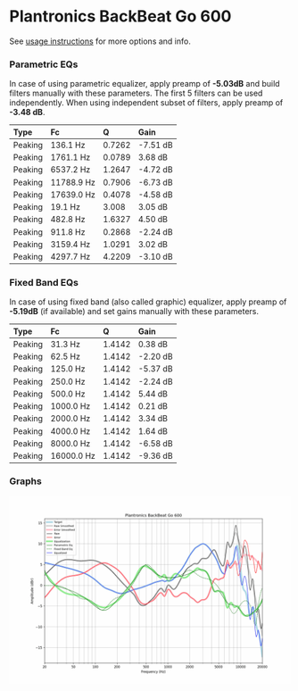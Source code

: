 # Plantronics BackBeat Go 600
See [usage instructions](https://github.com/jaakkopasanen/AutoEq#usage) for more options and info.

### Parametric EQs
In case of using parametric equalizer, apply preamp of **-5.03dB** and build filters manually
with these parameters. The first 5 filters can be used independently.
When using independent subset of filters, apply preamp of **-3.48 dB**.

| Type    | Fc         |      Q | Gain     |
|:--------|:-----------|:-------|:---------|
| Peaking | 136.1 Hz   | 0.7262 | -7.51 dB |
| Peaking | 1761.1 Hz  | 0.0789 | 3.68 dB  |
| Peaking | 6537.2 Hz  | 1.2647 | -4.72 dB |
| Peaking | 11788.9 Hz | 0.7906 | -6.73 dB |
| Peaking | 17639.0 Hz | 0.4078 | -4.58 dB |
| Peaking | 19.1 Hz    | 3.008  | 3.05 dB  |
| Peaking | 482.8 Hz   | 1.6327 | 4.50 dB  |
| Peaking | 911.8 Hz   | 0.2868 | -2.24 dB |
| Peaking | 3159.4 Hz  | 1.0291 | 3.02 dB  |
| Peaking | 4297.7 Hz  | 4.2209 | -3.10 dB |

### Fixed Band EQs
In case of using fixed band (also called graphic) equalizer, apply preamp of **-5.19dB**
(if available) and set gains manually with these parameters.

| Type    | Fc         |      Q | Gain     |
|:--------|:-----------|:-------|:---------|
| Peaking | 31.3 Hz    | 1.4142 | 0.38 dB  |
| Peaking | 62.5 Hz    | 1.4142 | -2.20 dB |
| Peaking | 125.0 Hz   | 1.4142 | -5.37 dB |
| Peaking | 250.0 Hz   | 1.4142 | -2.24 dB |
| Peaking | 500.0 Hz   | 1.4142 | 5.44 dB  |
| Peaking | 1000.0 Hz  | 1.4142 | 0.21 dB  |
| Peaking | 2000.0 Hz  | 1.4142 | 3.34 dB  |
| Peaking | 4000.0 Hz  | 1.4142 | 1.64 dB  |
| Peaking | 8000.0 Hz  | 1.4142 | -6.58 dB |
| Peaking | 16000.0 Hz | 1.4142 | -9.36 dB |

### Graphs
![](./Plantronics%20BackBeat%20Go%20600.png)